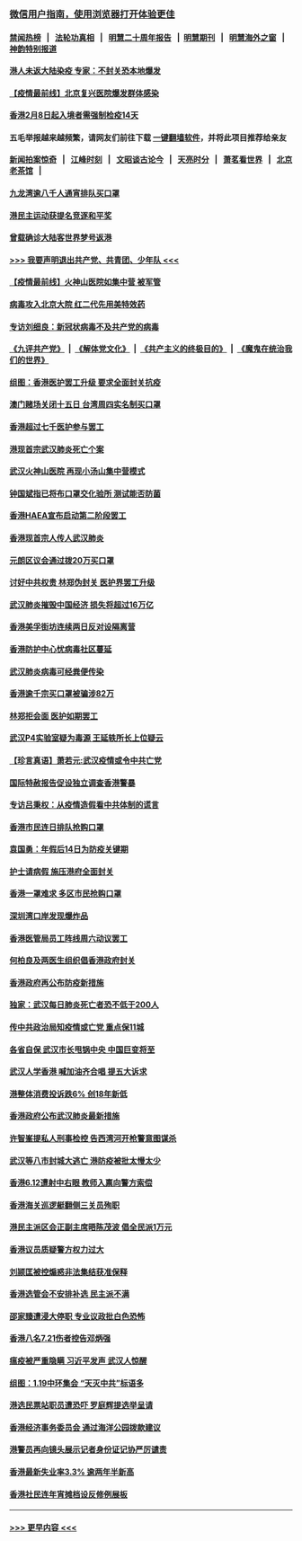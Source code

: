 ### [微信用户指南，使用浏览器打开体验更佳](https://github.com/gfw-breaker/banned-news1/blob/master/indexes/wechat-guide.md?t=0)
#### [禁闻热榜](热点新闻.md?t=0)  &nbsp;&nbsp;|&nbsp;&nbsp; [法轮功真相](https://github.com/gfw-breaker/truth/blob/master/README.md?t=0) &nbsp;&nbsp;|&nbsp;&nbsp; [明慧二十周年报告](https://github.com/gfw-breaker/mh-reports/blob/master/README.md?t=0) &nbsp;&nbsp;|&nbsp;&nbsp;[明慧期刊](https://github.com/gfw-breaker/mh-qikan) &nbsp;&nbsp;|&nbsp;&nbsp; [明慧海外之窗](https://github.com/gfw-breaker/mh-news/blob/master/README.md?t=0) &nbsp;&nbsp;|&nbsp;&nbsp; [神韵特别报道](https://github.com/gfw-breaker/mh-news/blob/master/shenyun.md?t=0)
#### [港人未返大陆染疫 专家：不封关恐本地爆发](../pages/nsc415/n11848021.md?t=02070544) 
#### [【疫情最前线】北京复兴医院爆发群体感染](../pages/nsc415/n11847626.md?t=02070544) 
#### [香港2月8日起入境者需强制检疫14天](../pages/nsc415/n11847658.md?t=02070544) 
#### 五毛举报越来越频繁，请网友们前往下载 [一键翻墙软件](https://github.com/gfw-breaker/ssr-accounts)，并将此项目推荐给亲友
#### [新闻拍案惊奇](https://github.com/gfw-breaker/banned-news1/blob/master/pages/link4.md) &nbsp;&nbsp;|&nbsp;&nbsp; [江峰时刻](https://github.com/gfw-breaker/banned-news1/blob/master/pages/link4.md) &nbsp;&nbsp;|&nbsp;&nbsp; [文昭谈古论今](https://github.com/gfw-breaker/banned-news1/blob/master/pages/link4.md) &nbsp;&nbsp;|&nbsp;&nbsp; [天亮时分](https://github.com/gfw-breaker/banned-news1/blob/master/pages/link4.md) &nbsp;&nbsp;|&nbsp;&nbsp; [萧茗看世界](https://github.com/gfw-breaker/banned-news1/blob/master/pages/link4.md) &nbsp;&nbsp;|&nbsp;&nbsp; [北京老茶馆](https://github.com/gfw-breaker/banned-news1/blob/master/pages/link4.md) &nbsp;&nbsp;|&nbsp;&nbsp; 
#### [九龙湾逾八千人通宵排队买口罩](../pages/nsc415/n11847647.md?t=02070544) 
#### [港民主运动获提名竞逐和平奖](../pages/nsc415/n11847633.md?t=02070544) 
#### [曾载确诊大陆客世界梦号返港](../pages/nsc415/n11847608.md?t=02070544) 
#### [>>> 我要声明退出共产党、共青团、少年队 <<<](https://github.com/begood0513/goodnews/blob/master/quit/letter.md) 
#### [【疫情最前线】火神山医院如集中营 被军管](../pages/nsc415/n11847524.md?t=02070544) 
#### [病毒攻入北京大院 红二代先用美特效药](../pages/nsc415/n11847427.md?t=02070544) 
#### [专访刘细良：新冠状病毒不及共产党的病毒](../pages/nsc415/n11847164.md?t=02070544) 
#### [《九评共产党》](https://github.com/begood0513/9ping.md/blob/master/README.md) &nbsp;|&nbsp; [《解体党文化》](../../../../jtdwh.md/blob/master/README.md)  &nbsp;|&nbsp; [《共产主义的终极目的》](../../../../gczydzjmd.md/blob/master/README.md) &nbsp;|&nbsp; [《魔鬼在统治我们的世界》](../../../../mgztzwmdsj.md/blob/master/README.md) 
#### [组图：香港医护罢工升级 要求全面封关抗疫](../pages/nsc415/n11844107.md?t=02070544) 
#### [澳门赌场关闭十五日 台湾周四实名制买口罩](../pages/nsc415/n11845083.md?t=02070544) 
#### [香港超过七千医护参与罢工](../pages/nsc415/n11845051.md?t=02070544) 
#### [港现首宗武汉肺炎死亡个案](../pages/nsc415/n11844998.md?t=02070544) 
#### [武汉火神山医院 再现小汤山集中营模式](../pages/nsc415/n11844763.md?t=02070544) 
#### [钟国斌指已将布口罩交化验所 测试能否防菌](../pages/nsc415/n11842783.md?t=02070544) 
#### [香港HAEA宣布启动第二阶段罢工](../pages/nsc415/n11842723.md?t=02070544) 
#### [香港现首宗人传人武汉肺炎](../pages/nsc415/n11842766.md?t=02070544) 
#### [元朗区议会通过拨20万买口罩](../pages/nsc415/n11842754.md?t=02070544) 
#### [讨好中共权贵 林郑伪封关 医护界罢工升级](../pages/nsc415/n11842359.md?t=02070544) 
#### [武汉肺炎摧毁中国经济 损失将超过16万亿](../pages/nsc415/n11839723.md?t=02070544) 
#### [香港美孚街坊连续两日反对设隔离营](../pages/nsc415/n11839962.md?t=02070544) 
#### [香港防护中心忧病毒社区蔓延](../pages/nsc415/n11839933.md?t=02070544) 
#### [武汉肺炎病毒可经粪便传染](../pages/nsc415/n11839939.md?t=02070544) 
#### [香港逾千宗买口罩被骗涉82万](../pages/nsc415/n11839914.md?t=02070544) 
#### [林郑拒会面 医护如期罢工](../pages/nsc415/n11839892.md?t=02070544) 
#### [武汉P4实验室疑为毒源 王延轶所长上位疑云](../pages/nsc415/n11835543.md?t=02070544) 
#### [【珍言真语】萧若元:武汉疫情或令中共亡党](../pages/nsc415/n11829394.md?t=02070544) 
#### [国际特赦报告促设独立调查香港警暴](../pages/nsc415/n11833845.md?t=02070544) 
#### [专访吕秉权：从疫情造假看中共体制的谎言](../pages/nsc415/n11833813.md?t=02070544) 
#### [香港市民连日排队抢购口罩](../pages/nsc415/n11833794.md?t=02070544) 
#### [袁国勇：年假后14日为防疫关键期](../pages/nsc415/n11831088.md?t=02070544) 
#### [护士请病假 施压港府全面封关](../pages/nsc415/n11831030.md?t=02070544) 
#### [香港一罩难求 多区市民抢购口罩](../pages/nsc415/n11831002.md?t=02070544) 
#### [深圳湾口岸发现爆炸品](../pages/nsc415/n11828802.md?t=02070544) 
#### [香港医管局员工阵线周六动议罢工](../pages/nsc415/n11828762.md?t=02070544) 
#### [何柏良及两医生组织倡香港政府封关](../pages/nsc415/n11828749.md?t=02070544) 
#### [香港政府再公布防疫新措施](../pages/nsc415/n11828716.md?t=02070544) 
#### [独家：武汉每日肺炎死亡者恐不低于200人](../pages/nsc415/n11828240.md?t=02070544) 
#### [传中共政治局知疫情或亡党 重点保11城](../pages/nsc415/n11828145.md?t=02070544) 
#### [各省自保 武汉市长甩锅中央 中国巨变将至](../pages/nsc415/n11828021.md?t=02070544) 
#### [武汉人学香港 喊加油齐合唱 提五大诉求](../pages/nsc415/n11827046.md?t=02070544) 
#### [港整体消费投诉跌6% 创18年新低](../pages/nsc415/n11817280.md?t=02070544) 
#### [香港政府公布武汉肺炎最新措施](../pages/nsc415/n11817152.md?t=02070544) 
#### [许智峯提私人刑事检控 告西湾河开枪警意图谋杀](../pages/nsc415/n11817132.md?t=02070544) 
#### [武汉等八市封城大逃亡 港防疫被批太慢太少](../pages/nsc415/n11817058.md?t=02070544) 
#### [香港6.12遭射中右眼 教师入禀向警方索偿](../pages/nsc415/n11814678.md?t=02070544) 
#### [香港海关巡逻艇翻侧三关员殉职](../pages/nsc415/n11814604.md?t=02070544) 
#### [港民主派区会正副主席晤陈茂波 倡全民派1万元](../pages/nsc415/n11814582.md?t=02070544) 
#### [香港议员质疑警方权力过大](../pages/nsc415/n11814560.md?t=02070544) 
#### [刘颕匡被控煽惑非法集结获准保释](../pages/nsc415/n11811727.md?t=02070544) 
#### [香港选管会不安排补选 民主派不满](../pages/nsc415/n11811691.md?t=02070544) 
#### [邵家臻遭浸大停职 专业议政批白色恐怖](../pages/nsc415/n11811670.md?t=02070544) 
#### [香港八名7.21伤者控告邓炳强](../pages/nsc415/n11811623.md?t=02070544) 
#### [瘟疫被严重隐瞒 习近平发声 武汉人惊醒](../pages/nsc415/n11811186.md?t=02070544) 
#### [组图：1.19中环集会 “天灭中共”标语多](../pages/nsc415/n11809514.md?t=02070544) 
#### [港选民票站职员遭恐吓 罗庭辉提选举呈请](../pages/nsc415/n11808914.md?t=02070544) 
#### [香港经济事务委员会 通过海洋公园拨款建议](../pages/nsc415/n11808906.md?t=02070544) 
#### [港警员再向镜头展示记者身份证记协严厉谴责](../pages/nsc415/n11808888.md?t=02070544) 
#### [香港最新失业率3.3% 逾两年半新高](../pages/nsc415/n11808887.md?t=02070544) 
#### [香港社民连年宵摊档设反修例展板](../pages/nsc415/n11808857.md?t=02070544) 

----
#### [ >>> 更早内容 <<< ](../indexes/nsc415-earlier.md)
